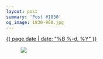 ```yaml
---
layout: post
summary: 'Post #1830'
og_image: 1830-960.jpg
---
```


<p>
 <time>
  <a href="/1830">
   {{ page.date | date: "%B %-d, %Y" }}
  </a>
 </time>
 <a href="/1830">
  <figure data-taken="4/15/2024">
   <img sizes="(min-width: 700px) 50vw, calc(100vw - 2rem)" src="{{ site.assets_url }}/1830-480.jpg" srcset="{{ site.assets_url }}/1830-240.jpg 240w, {{ site.assets_url }}/1830-480.jpg 480w, {{ site.assets_url }}/1830-720.jpg 720w, {{ site.assets_url }}/1830-960.jpg 960w"/>
  </figure>
 </a>
</p>
